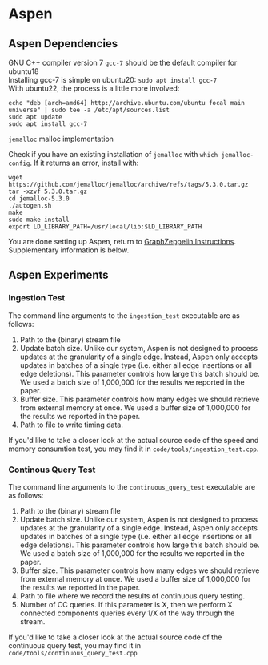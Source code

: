 # Aspen

## Aspen Dependencies
GNU C++ compiler version 7
`gcc-7` should be the default compiler for ubuntu18  
Installing gcc-7 is simple on ubuntu20: `sudo apt install gcc-7`  
With ubuntu22, the process is a little more involved:
```
echo "deb [arch=amd64] http://archive.ubuntu.com/ubuntu focal main universe" | sudo tee -a /etc/apt/sources.list
sudo apt update
sudo apt install gcc-7
```

`jemalloc` malloc implementation

Check if you have an existing installation of `jemalloc` with `which jemalloc-config`. If it returns an error, install with:
```
wget https://github.com/jemalloc/jemalloc/archive/refs/tags/5.3.0.tar.gz
tar -xzvf 5.3.0.tar.gz
cd jemalloc-5.3.0
./autogen.sh
make
sudo make install
export LD_LIBRARY_PATH=/usr/local/lib:$LD_LIBRARY_PATH
```

You are done setting up Aspen, return to [GraphZeppelin Instructions](/README.md). Supplementary information is below.

## Aspen Experiments

### Ingestion Test
The command line arguments to the `ingestion_test` executable are as follows:

1. Path to the (binary) stream file
2. Update batch size. Unlike our system, Aspen is not designed to process updates at the granularity of a single edge. Instead,
   Aspen only accepts updates in batches of a single type (i.e. either all edge insertions or all edge deletions). This parameter controls how
   large this batch should be. We used a batch size of 1,000,000 for the results we reported in the paper.
3. Buffer size. This parameter controls how many edges we should retrieve from external memory at once. We used a buffer size of
   1,000,000 for the results we reported in the paper.
4. Path to file to write timing data.

If you'd like to take a closer look at the actual source code of the
speed and memory consumtion test, you may find it in
`code/tools/ingestion_test.cpp`.


### Continous Query Test
The command line arguments to the `continuous_query_test` executable are as follows:

1. Path to the (binary) stream file
2. Update batch size. Unlike our system, Aspen is not designed to process updates at the granularity of a single edge. Instead,
   Aspen only accepts updates in batches of a single type (i.e. either all edge insertions or all edge deletions). This parameter controls how
   large this batch should be. We used a batch size of 1,000,000 for the results we reported in the paper.
3. Buffer size. This parameter controls how many edges we should retrieve from external memory at once. We used a buffer size of
   1,000,000 for the results we reported in the paper.
4. Path to file where we record the results of continuous query testing.
5. Number of CC queries. If this parameter is X, then we perform X connected components queries every 1/X of the way through the stream.

If you'd like to take a closer look at the actual source code of the
continuous query test, you may find it in 
`code/tools/continuous_query_test.cpp`

